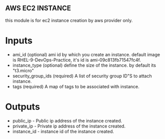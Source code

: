 ## AWS EC2 INSTANCE 
this module is for ec2 instance creation by aws provider only.

# Inputs
* ami_id (optional) ami id by which you create an instance. default image is RHEL-9-DevOps-Practice, it's id is ami-09c813fb71547fc4f.
* instance_type (optional) define the size of the instance. by default its "t3.micro"
* security_group_ids (required) A list of security group ID"S to attach instance.
* tags (required) A map of tags to be associated with instance.

# Outputs
* public_ip - Public ip address of the instance created.
* private_ip - Private ip address of the  instance created.
* instance_id - instance id of the instance created.
